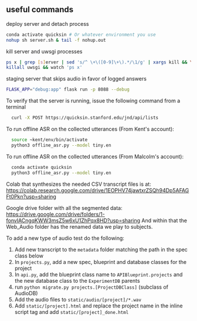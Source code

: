 ## useful commands
deploy server and detach process
```bash
conda activate quicksin # Or whatever environment you use
nohup sh server.sh & tail -f nohup.out
```
kill server and uwsgi processes
```bash
ps x | grep [s]erver | sed 's/^ \+\([0-9]\+\).*/\1/g' | xargs kill && \
killall uwsgi && watch 'ps x'
```
staging server that skips audio in favor of logged answers
```bash
FLASK_APP="debug:app" flask run -p 8088 --debug
```

To verify that the server is running, issue the following command from a terminal
```bash
  curl -X POST https://quicksin.stanford.edu/jnd/api/lists
```

To run offline ASR on the collected utterances (From Kent's account):
```bash
  source ~kent/env/bin/activate
  python3 offline_asr.py --model tiny.en
```

To run offline ASR on the collected utterances (From Malcolm's account):
```bash
  conda activate quicksin
  python3 offline_asr.py --model tiny.en
```

Colab that synthesizes the needed CSV transcript files is at:
  https://colab.research.google.com/drive/1EOPHV74jawtxrZSQh94Dp5AFAGFt0Pkn?usp=sharing

Google drive folder with all the segmented data:
  https://drive.google.com/drive/folders/1-fonvIACngqKWW3msZ5w6xU1ZhPqx8HD?usp=sharing
And within that the Web_Audio folder has the renamed data we play to subjects.

To add a new type of audio test do the following:
1) Add new transcript to the `metadata` folder matching the path in the spec 
  class below
2) In `projects.py`, add a new spec, blueprint and database classes for the
  project
3) In `api.py`, add the blueprint class name to `APIBlueprint.projects` and the 
  new database class to the `ExperimentDB` parents
4) run `python migrate.py projects.[ProjectDBClass]` (subclass of AudioDB)
5) Add the audio files to `static/audio/[project]/*.wav`
6) Add `static/[project].html` and replace the project name in the inline script
  tag and add `static/[project]_done.html`
